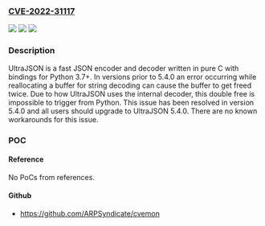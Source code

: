 ### [CVE-2022-31117](https://cve.mitre.org/cgi-bin/cvename.cgi?name=CVE-2022-31117)
![](https://img.shields.io/static/v1?label=Product&message=ultrajson&color=blue)
![](https://img.shields.io/static/v1?label=Version&message=%3C%205.4.0%20&color=brightgreen)
![](https://img.shields.io/static/v1?label=Vulnerability&message=CWE-415%3A%20Double%20Free&color=brightgreen)

### Description

UltraJSON is a fast JSON encoder and decoder written in pure C with bindings for Python 3.7+. In versions prior to 5.4.0 an error occurring while reallocating a buffer for string decoding can cause the buffer to get freed twice. Due to how UltraJSON uses the internal decoder, this double free is impossible to trigger from Python. This issue has been resolved in version 5.4.0 and all users should upgrade to UltraJSON 5.4.0. There are no known workarounds for this issue.

### POC

#### Reference
No PoCs from references.

#### Github
- https://github.com/ARPSyndicate/cvemon

